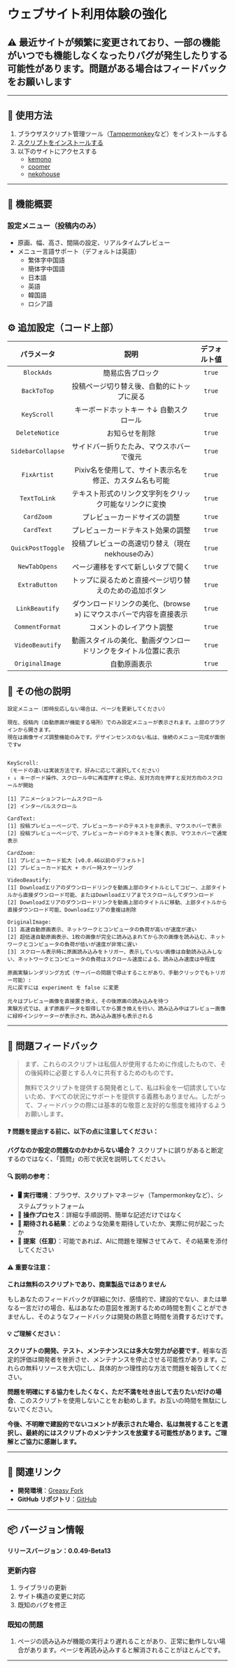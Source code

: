 # **ウェブサイト利用体験の強化**

## ⚠️ 最近サイトが頻繁に変更されており、一部の機能がいつでも機能しなくなったりバグが発生したりする可能性があります。問題がある場合はフィードバックをお願いします

---

## **👻 使用方法**

1. ブラウザスクリプト管理ツール（[Tampermonkey](https://chrome.google.com/webstore/detail/tampermonkey/dhdgffkkebhmkfjojejmpbldmpobfkfo)など）をインストールする
2. [スクリプトをインストールする](https://update.greasyfork.org/scripts/472096/Kemer%20%E5%A2%9E%E5%BC%B7.user.js)
3. 以下のサイトにアクセスする
   - [kemono](https://kemono.su/)
   - [coomer](https://coomer.su/)
   - [nekohouse](https://nekohouse.su/)

---

## **📜 機能概要**

### **設定メニュー（投稿内のみ）**

- 原画、幅、高さ、間隔の設定、リアルタイムプレビュー
- メニュー言語サポート（デフォルトは英語）
  - 繁体字中国語
  - 簡体字中国語
  - 日本語
  - 英語
  - 韓国語
  - ロシア語

## **⚙️ 追加設定（コード上部）**

|  **パラメータ**   |                              **説明**                               | **デフォルト値** |
| :---------------: | :-----------------------------------------------------------------: | :--------------: |
|    `BlockAds`     |                          簡易広告ブロック                           |      `true`      |
|    `BackToTop`    |             投稿ページ切り替え後、自動的にトップに戻る              |      `true`      |
|    `KeyScroll`    |               キーボードホットキー ↑↓ 自動スクロール                |      `true`      |
|  `DeleteNotice`   |                           お知らせを削除                            |      `true`      |
| `SidebarCollapse` |              サイドバー折りたたみ、マウスホバーで復元               |      `true`      |
|    `FixArtist`    |       Pixiv名を使用して、サイト表示名を修正、カスタム名も可能       |      `true`      |
|   `TextToLink`    |       テキスト形式のリンク文字列をクリック可能なリンクに変換        |      `true`      |
|    `CardZoom`     |                    プレビューカードサイズの調整                     |      `true`      |
|    `CardText`     |                 プレビューカードテキスト効果の調整                  |      `true`      |
| `QuickPostToggle` |          投稿プレビューの高速切り替え（現在nekhouseのみ）           |      `true`      |
|   `NewTabOpens`   |                 ページ遷移をすべて新しいタブで開く                  |      `true`      |
|   `ExtraButton`   |       トップに戻るためと直接ページ切り替えのための追加ボタン        |      `true`      |
|  `LinkBeautify`   | ダウンロードリンクの美化、(browse ») にマウスホバーで内容を直接表示 |      `true`      |
|  `CommentFormat`  |                      コメントのレイアウト調整                       |      `true`      |
|  `VideoBeautify`  |   動画スタイルの美化、動画ダウンロードリンクをタイトル位置に表示    |      `true`      |
|  `OriginalImage`  |                            自動原画表示                             |      `true`      |

## **📜 その他の説明**

```
設定メニュー（即時反応しない場合は、ページを更新してください）

現在、投稿内（自動原画が機能する場所）でのみ設定メニューが表示されます。上部のプラグインから開きます。
現在は画像サイズ調整機能のみです。デザインセンスのない私は、後続のメニュー完成が面倒ですw


KeyScroll:
（モードの違いは実装方法です。好みに応じて選択してください）
↑ ↓ キーボード操作、スクロール中に再度押すと停止、反対方向を押すと反対方向のスクロールが開始

[1] アニメーションフレームスクロール
[2] インターバルスクロール

CardText:
[1] 投稿プレビューページで、プレビューカードのテキストを非表示、マウスホバーで表示
[2] 投稿プレビューページで、プレビューカードのテキストを薄く表示、マウスホバーで通常表示

CardZoom:
[1] プレビューカード拡大 [v0.0.46以前のデフォルト]
[2] プレビューカード拡大 + ホバー時スケーリング

VideoBeautify:
[1] Downloadエリアのダウンロードリンクを動画上部のタイトルとしてコピー、上部タイトルから直接ダウンロード可能、またはDownloadエリアまでスクロールしてダウンロード
[2] Downloadエリアのダウンロードリンクを動画上部のタイトルに移動、上部タイトルから直接ダウンロード可能、Downloadエリアの重複は削除

OriginalImage:
[1] 高速自動原画表示、ネットワークとコンピュータの負荷が高いが速度が速い
[2] 超低速自動原画表示、1枚の画像が完全に読み込まれてから次の画像を読み込む、ネットワークとコンピュータの負荷が低いが速度が非常に遅い
[3] スクロール表示時に原画読み込みをトリガー、表示していない画像は自動読み込みしない、ネットワークとコンピュータの負荷はスクロール速度による、読み込み速度は中程度

原画実験レンダリング方式（サーバーの問題で停止することがあり、手動クリックでもトリガー可能）:
元に戻すには experiment を false に変更

元々はプレビュー画像を直接置き換え、その後原画の読み込みを待つ
実験方式では、まず原画データを取得してから置き換えを行い、読み込み中はプレビュー画像に緑枠インジケーターが表示され、読み込み進捗も表示される
```

---

## 📣 問題フィードバック

> まず、これらのスクリプトは私個人が使用するために作成したもので、その後純粋に必要とする人々に共有するためのものです。
>
> 無料でスクリプトを提供する開発者として、私は料金を一切請求していないため、すべての状況にサポートを提供する義務もありません。したがって、フィードバックの際には基本的な敬意と友好的な態度を維持するようお願いします。

#### ❓ 問題を提出する前に、以下の点に注意してください：

**バグなのか設定の問題なのかわからない場合？** スクリプトに誤りがあると断定するのではなく、「質問」の形で状況を説明してください。

#### 🔍 説明の参考：

- **🖥️ 実行環境**：ブラウザ、スクリプトマネージャ（Tampermonkeyなど）、システムプラットフォーム
- **🧭 操作プロセス**：詳細な手順説明、簡単な記述だけではなく
- **🎯 期待される結果**：どのような効果を期待していたか、実際に何が起こったか
- **🤖 提案（任意）**：可能であれば、AIに問題を理解させてみて、その結果を添付してください

#### ⚠️ 重要な注意：

**これは無料のスクリプトであり、商業製品ではありません**

もしあなたのフィードバックが詳細に欠け、感情的で、建設的でない、または単なる一言だけの場合、私はあなたの意図を推測するための時間を割くことができませんし、そのようなフィードバックは開発の熱意と時間を消費するだけです。

#### 💡 ご理解ください：

**スクリプトの開発、テスト、メンテナンスには多大な労力が必要です**。軽率な否定的評価は開発者を挫折させ、メンテナンスを停止させる可能性があります。これらの無料リソースを大切にし、具体的かつ理性的な方法で問題を報告してください。

**問題を明確にする協力をしたくなく、ただ不満を吐き出して去りたいだけの場合**、このスクリプトを使用しないことをお勧めします。お互いの時間を無駄にしないでください。

**今後、不明瞭で建設的でないコメントが表示された場合、私は無視することを選択し、最終的にはスクリプトのメンテナンスを放棄する可能性があります。ご理解とご協力に感謝します。**

---

## **🔗 関連リンク**

- **開発環境**：[Greasy Fork](https://greasyfork.org/zh-TW/users/989635-canaan-hs)
- **GitHub リポジトリ**：[GitHub](https://github.com/Canaan-HS/MonkeyScript/tree/main/KemerEnhance)

---

## **📦 バージョン情報**

**リリースバージョン：0.0.49-Beta13**

### **更新内容**
1. ライブラリの更新
2. サイト構造の変更に対応
3. 既知のバグを修正

### **既知の問題**
1. ページの読み込みが機能の実行より遅れることがあり、正常に動作しない場合があります。ページを再読み込みすると解消されることがほとんどです。

---
